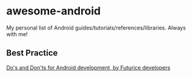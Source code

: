 # awesome-android
My personal list of Android guides/tutorials/references/libraries. Always with me! 

## Best Practice
[Do's and Don'ts for Android development, by Futurice developers](https://github.com/futurice/android-best-practices)

